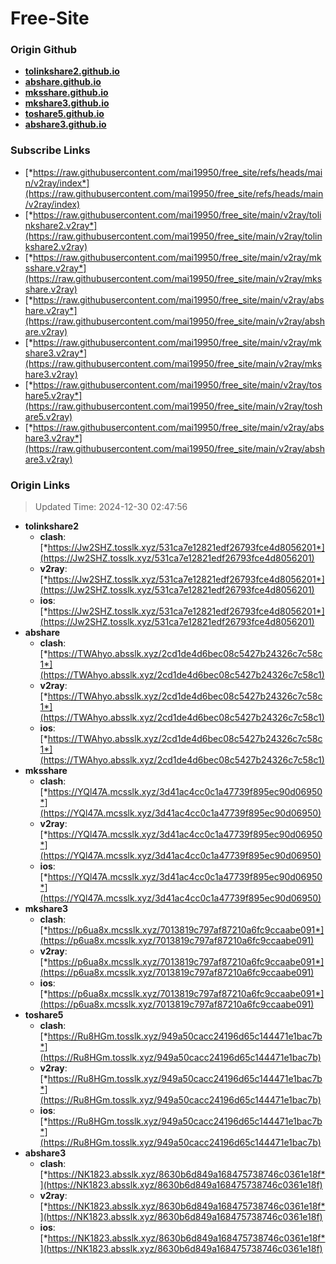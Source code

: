 # Free-Site

### Origin Github

- [**tolinkshare2.github.io**](https://github.com/tolinkshare2/tolinkshare2.github.io)
- [**abshare.github.io**](https://github.com/abshare/abshare.github.io)
- [**mksshare.github.io**](https://github.com/mksshare/mksshare.github.io)
- [**mkshare3.github.io**](https://github.com/mkshare3/mkshare3.github.io)
- [**toshare5.github.io**](https://github.com/toshare5/toshare5.github.io)
- [**abshare3.github.io**](https://github.com/abshare3/abshare3.github.io)

### Subscribe Links

- [*https://raw.githubusercontent.com/mai19950/free_site/refs/heads/main/v2ray/index*](https://raw.githubusercontent.com/mai19950/free_site/refs/heads/main/v2ray/index)
- [*https://raw.githubusercontent.com/mai19950/free_site/main/v2ray/tolinkshare2.v2ray*](https://raw.githubusercontent.com/mai19950/free_site/main/v2ray/tolinkshare2.v2ray)
- [*https://raw.githubusercontent.com/mai19950/free_site/main/v2ray/mksshare.v2ray*](https://raw.githubusercontent.com/mai19950/free_site/main/v2ray/mksshare.v2ray)
- [*https://raw.githubusercontent.com/mai19950/free_site/main/v2ray/abshare.v2ray*](https://raw.githubusercontent.com/mai19950/free_site/main/v2ray/abshare.v2ray)
- [*https://raw.githubusercontent.com/mai19950/free_site/main/v2ray/mkshare3.v2ray*](https://raw.githubusercontent.com/mai19950/free_site/main/v2ray/mkshare3.v2ray)
- [*https://raw.githubusercontent.com/mai19950/free_site/main/v2ray/toshare5.v2ray*](https://raw.githubusercontent.com/mai19950/free_site/main/v2ray/toshare5.v2ray)
- [*https://raw.githubusercontent.com/mai19950/free_site/main/v2ray/abshare3.v2ray*](https://raw.githubusercontent.com/mai19950/free_site/main/v2ray/abshare3.v2ray)

### Origin Links

> Updated Time: 2024-12-30 02:47:56

- **tolinkshare2**
  - **clash**: [*https://Jw2SHZ.tosslk.xyz/531ca7e12821edf26793fce4d8056201*](https://Jw2SHZ.tosslk.xyz/531ca7e12821edf26793fce4d8056201)
  - **v2ray**: [*https://Jw2SHZ.tosslk.xyz/531ca7e12821edf26793fce4d8056201*](https://Jw2SHZ.tosslk.xyz/531ca7e12821edf26793fce4d8056201)
  - **ios**: [*https://Jw2SHZ.tosslk.xyz/531ca7e12821edf26793fce4d8056201*](https://Jw2SHZ.tosslk.xyz/531ca7e12821edf26793fce4d8056201)
- **abshare**
  - **clash**: [*https://TWAhyo.absslk.xyz/2cd1de4d6bec08c5427b24326c7c58c1*](https://TWAhyo.absslk.xyz/2cd1de4d6bec08c5427b24326c7c58c1)
  - **v2ray**: [*https://TWAhyo.absslk.xyz/2cd1de4d6bec08c5427b24326c7c58c1*](https://TWAhyo.absslk.xyz/2cd1de4d6bec08c5427b24326c7c58c1)
  - **ios**: [*https://TWAhyo.absslk.xyz/2cd1de4d6bec08c5427b24326c7c58c1*](https://TWAhyo.absslk.xyz/2cd1de4d6bec08c5427b24326c7c58c1)
- **mksshare**
  - **clash**: [*https://YQl47A.mcsslk.xyz/3d41ac4cc0c1a47739f895ec90d06950*](https://YQl47A.mcsslk.xyz/3d41ac4cc0c1a47739f895ec90d06950)
  - **v2ray**: [*https://YQl47A.mcsslk.xyz/3d41ac4cc0c1a47739f895ec90d06950*](https://YQl47A.mcsslk.xyz/3d41ac4cc0c1a47739f895ec90d06950)
  - **ios**: [*https://YQl47A.mcsslk.xyz/3d41ac4cc0c1a47739f895ec90d06950*](https://YQl47A.mcsslk.xyz/3d41ac4cc0c1a47739f895ec90d06950)
- **mkshare3**
  - **clash**: [*https://p6ua8x.mcsslk.xyz/7013819c797af87210a6fc9ccaabe091*](https://p6ua8x.mcsslk.xyz/7013819c797af87210a6fc9ccaabe091)
  - **v2ray**: [*https://p6ua8x.mcsslk.xyz/7013819c797af87210a6fc9ccaabe091*](https://p6ua8x.mcsslk.xyz/7013819c797af87210a6fc9ccaabe091)
  - **ios**: [*https://p6ua8x.mcsslk.xyz/7013819c797af87210a6fc9ccaabe091*](https://p6ua8x.mcsslk.xyz/7013819c797af87210a6fc9ccaabe091)
- **toshare5**
  - **clash**: [*https://Ru8HGm.tosslk.xyz/949a50cacc24196d65c144471e1bac7b*](https://Ru8HGm.tosslk.xyz/949a50cacc24196d65c144471e1bac7b)
  - **v2ray**: [*https://Ru8HGm.tosslk.xyz/949a50cacc24196d65c144471e1bac7b*](https://Ru8HGm.tosslk.xyz/949a50cacc24196d65c144471e1bac7b)
  - **ios**: [*https://Ru8HGm.tosslk.xyz/949a50cacc24196d65c144471e1bac7b*](https://Ru8HGm.tosslk.xyz/949a50cacc24196d65c144471e1bac7b)
- **abshare3**
  - **clash**: [*https://NK1823.absslk.xyz/8630b6d849a168475738746c0361e18f*](https://NK1823.absslk.xyz/8630b6d849a168475738746c0361e18f)
  - **v2ray**: [*https://NK1823.absslk.xyz/8630b6d849a168475738746c0361e18f*](https://NK1823.absslk.xyz/8630b6d849a168475738746c0361e18f)
  - **ios**: [*https://NK1823.absslk.xyz/8630b6d849a168475738746c0361e18f*](https://NK1823.absslk.xyz/8630b6d849a168475738746c0361e18f)
